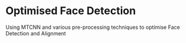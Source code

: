 # Optimised Face Detection

Using MTCNN and various pre-processing techniques to optimise Face Detection and Alignment
